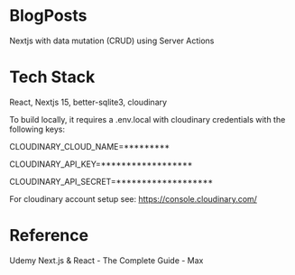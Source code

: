 # BlogPosts
Nextjs with data mutation (CRUD) using Server Actions

# Tech Stack
React, Nextjs 15, better-sqlite3, cloudinary

To build locally, it requires a .env.local with cloudinary credentials with the following keys:

CLOUDINARY_CLOUD_NAME=*********

CLOUDINARY_API_KEY=******************

CLOUDINARY_API_SECRET=*******************

For cloudinary account setup see: https://console.cloudinary.com/

# Reference
Udemy Next.js & React - The Complete Guide - Max
